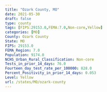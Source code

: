 ```yaml
---
title: "Ozark County, MO"
date: 2021-05-30
draft: false
type: county
tags: [FIPS:29153.0,FEMA:7.0,Non-core,Yellow]
categories: [MO]
County: Ozark County
State: MO
FIPS: 29153.0
FEMA_Region: 7.0
Population: 9174.0
NCHS_Urban_Rural_Classification: Non-core
Tests_in_prior_14_days: 76.0
Fourteen_day_test_rate_per_100000: 828.0
Percent_Positivity_in_prior_14_days: 0.053
Level: Yellow
url: /states/MO/ozark-county
---
```



